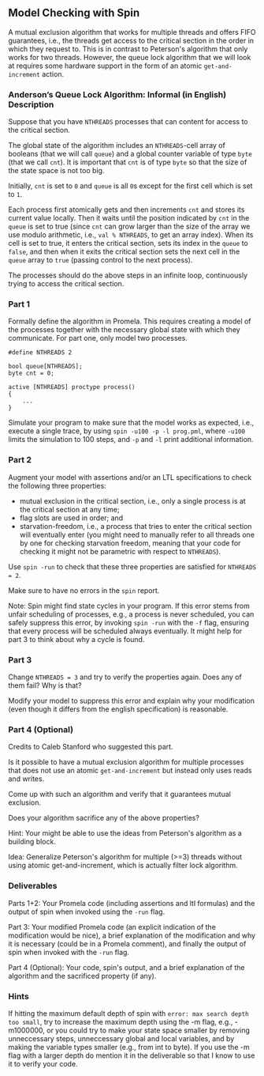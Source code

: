 ## Model Checking with Spin

A mutual exclusion algorithm that works for multiple threads and offers FIFO guarantees, i.e., 
the threads get access to the critical section in the order in which they request to. 
This is in contrast to Peterson's algorithm that only works for two threads.
However, the queue lock algorithm that we will look at requires some hardware support 
in the form of an atomic `get-and-increment` action.

### Anderson’s Queue Lock Algorithm: Informal (in English) Description

Suppose that you have `NTHREADS` processes that can content for access to the critical section. 

The global state of the algorithm includes an `NTHREADS`-cell array of booleans (that we will call `queue`) 
and a global counter variable of type `byte` (that we call `cnt`).
It is important that `cnt` is of type `byte` so that the size of the state space is not too big.

Initially, `cnt` is set to `0` and `queue` is all `0`s except for the first cell which is set to `1`.

Each process first atomically gets and then increments `cnt` and stores its current value locally. 
Then it waits until the position indicated by `cnt` in the `queue` is set to true 
(since `cnt` can grow larger than the size of the array we use modulo arithmetic, i.e., `val % NTHREADS`, to get an array index). 
When its cell is set to true, it enters the critical section, sets its index in the `queue` to `false`, 
and then when it exits the critical section sets the next cell in the `queue` array to `true` (passing control to the next process).

The processes should do the above steps in an infinite loop, continuously trying to access the critical section.

### Part 1

Formally define the algorithm in Promela. This requires creating a model of the processes together with the necessary global state with which they communicate. For part one, only model two processes.

```promela
#define NTHREADS 2

bool queue[NTHREADS];
byte cnt = 0;

active [NTHREADS] proctype process()
{
    ...
}
```

Simulate your program to make sure that the model works as expected, i.e., execute a single trace, by using `spin -u100 -p -l prog.pml`, where `-u100` limits the simulation to 100 steps, and `-p` and `-l` print additional information. 

### Part 2

Augment your model with assertions and/or an LTL specifications to check the following three properties:
  - mutual exclusion in the critical section, i.e., only a single process is at the critical section at any time;
  - flag slots are used in order; and
  - starvation-freedom, i.e., a process that tries to enter the critical section will eventually enter (you might need to manually refer to all threads one by one for checking starvation freedom, meaning that your code for checking it might not be parametric with respect to `NTHREADS`).

Use `spin -run` to check that these three properties are satisfied for `NTHREADS = 2`.

Make sure to have no errors in the `spin` report.

Note: Spin might find state cycles in your program. If this error stems from unfair scheduling of processes, 
e.g., a process is never scheduled, you can safely suppress this error, by invoking `spin -run` with the `-f` flag, 
ensuring that every process will be scheduled always eventually. It might help for part 3 to think about why a cycle is found.

### Part 3

Change `NTHREADS = 3` and try to verify the properties again. Does any of them fail? Why is that?

Modify your model to suppress this error and explain why your modification 
(even though it differs from the english specification) is reasonable.

### Part 4 (Optional) 

Credits to Caleb Stanford who suggested this part.

Is it possible to have a mutual exclusion algorithm for multiple processes that does not use 
an atomic `get-and-increment` but instead only uses reads and writes.

Come up with such an algorithm and verify that it guarantees mutual exclusion.

Does your algorithm sacrifice any of the above properties?

Hint: Your might be able to use the ideas from Peterson's algorithm as a building block.

Idea: Generalize Peterson's algorithm for multiple (>=3) threads without using atomic get-and-increment, 
which is actually filter lock algorithm.

### Deliverables

Parts 1+2: Your Promela code (including assertions and ltl formulas) and the output of spin when invoked using the `-run` flag.

Part 3: Your modified Promela code (an explicit indication of the modification would be nice), 
a brief explanation of the modification and why it is necessary (could be in a Promela comment), 
and finally the output of spin when invoked with the `-run` flag.

Part 4 (Optional): Your code, spin's output, and a brief explanation of the algorithm and the sacrificed property (if any).

### Hints

If hitting the maximum default depth of spin with `error: max search depth too small`, try to increase the maximum depth using the -m flag, e.g., -m1000000, or you could try to make your state space smaller by removing unneccessary steps, unneccessary global and local variables, and by making the variable types smaller (e.g., from int to byte).
If you use the -m flag with a larger depth do mention it in the deliverable so that I know to use it to verify your code.